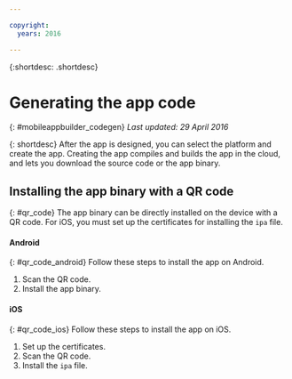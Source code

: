 ```yaml
---

copyright:
  years: 2016

---
```

{:shortdesc: .shortdesc}

# Generating the app code
{: #mobileappbuilder_codegen}
*Last updated: 29 April 2016*

{: shortdesc}
After the app is designed, you can select the platform and create the app. Creating the app compiles and builds the app in the cloud, and lets you download the source code or the app binary.


## Installing the app binary with a QR code
{: #qr_code}
The app binary can be directly installed on the device with a QR code. For iOS, you must set up the certificates for installing the `ipa` file.

#### Android
{: #qr_code_android}
Follow these steps to install the app on Android.

1. Scan the QR code.
2. Install the app binary.


#### iOS
{: #qr_code_ios}
Follow these steps to install the app on iOS.

1. Set up the certificates.
2. Scan the QR code.
3. Install the `ipa` file.


